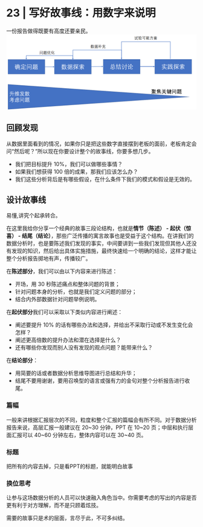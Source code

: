 <!--
 * @Author: your name
 * @Date: 2021-09-24 08:57:55
 * @LastEditTime: 2021-09-24 09:17:09
 * @LastEditors: Please set LastEditors
 * @Description: In User Settings Edit
 * @FilePath: \geekbang\bioinformatics\dataanalsis\23_写个故事.md
-->
# 23 | 写好故事线：用数字来说明

一份报告做得既要有高度还要亲民。
![avatar](./../image/../images/23_stroryfake1.png)

## 回顾发现

从数据里面看到的情况，如果你只是把这些数字直接摆到老板的面前，老板肯定会问“然后呢？”所以现在你要设计整个的故事线，你要多想几步。

-   我们把目标提升 10%，我们可以做哪些事情？
-   如果我们想获得 100 倍的成果，那我们应该怎么办？
-   我们这些分析背后是有哪些假设，在什么条件下我们的模式和假设是无效的。

## 设计故事线

易懂,讲究个起承转合。

在这里我给你分享一个经典的故事三段论结构，也就是**情节（陈述） - 起伏（惊喜） - 结尾（结论）**，那些广泛传播的寓言故事也是受益于这个结构。在讲我们的数据分析时，也是要陈述我们发现的事实，中间要讲到一些我们发现但其他人还没有发现的知识，然后给出具体实施措施，最终快速给一个明确的结论，这样才能让整个分析报告掷地有声，传播较广。


在**陈述部分**，我们可以由以下内容来进行陈述：
-   开场，用 30 秒陈述痛点和整体问题的背景；
-   针对问题本身的分析，也就是我们定义问题的部分；
-   结合内外部数据针对问题举例说明。


在**起伏部分**我们可以采取以下类似内容进行阐述：
-   阐述要提升 10% 的话有哪些办法和选择，并给出不采取行动或不发生变化会怎样？
-   阐述更高倍数的提升办法和潜在选择是什么？
-   还有哪些你发现而别人没有发现的观点问题？能带来什么？

在**结论部分**：
-   用简要的话或者数据分析思维导图进行总结和升华；
-   结尾不要用谢谢，要用召唤型的语言或强有力的金句对整个分析报告进行收尾。

### 篇幅
一般来讲根据汇报层次的不同，粒度和整个汇报的篇幅会有所不同。对于数据分析报告来说，高层汇报一般建议在 20~30 分钟，PPT 在 10~20 页；中层和执行层面汇报可以 40~60 分钟左右，整体内容可以在 30~40 页。

### 标题
把所有的内容去掉，只是看PPT的标题，就能明白故事

### 换位思考
让参与这场数据分析的人员可以快速融入角色当中。你需要考虑的写出的内容是否更有利于对方理解，而不是只顾着炫技。

需要的故事只是术的层面，言尽于此，不可多纠结。

